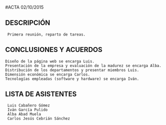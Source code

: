 #ACTA 02/10/2015
## DESCRIPCIÓN
     Primera reunión, reparto de tareas.
## CONCLUSIONES Y ACUERDOS
	Diseño de la página web se encarga Luis.
	Presentación de la empresa y evaluación de la madurez se encarga Alba.
	Distribución de los departamentos y presentar miembros Luis.
	Dimensión económica se encarga Carlos.
	Tecnologías empleadas (software y hardware) se encarga Iván.
	
## LISTA DE ASISTENTES
     
     Luis Cabañero Gómez
     Iván García Pulido
     Alba Abad Muela
     Carlos Jesús Cebrián Sánchez
